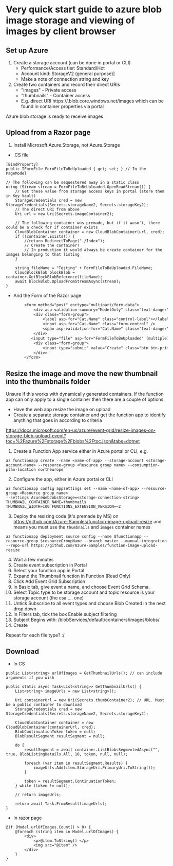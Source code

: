 # Very quick start guide to azure blob image storage and viewing of images by client browser

## Set up Azure

1. Create a storage account (can be done in portal or CLI)
	* Performance/Access tier: Standard/Hot
	* Account kind: StorageV2 (general purpose)]
	* Make a note of connection string and key
2. Create two containers and record their direct URIs
	* "images" - Private access
	* "thumbnails" - Container access
	* E.g. direct URI https://<storage-name>.blob.core.windows.net/images which can be found in container properties via portal

Azure blob storage is ready to receive images

## Upload from a Razor page

1. Install Microsoft.Azure.Storage, not Azure.Storage

* .CS file

```
[BindProperty]
public IFormFile FormFileToBeUploaded { get; set; } // In the PageModel

// The following can be sequestered away in a static class
using (Stream stream = FormFileToBeUploaded.OpenReadStream()) {
	// Get these value from storage access keys in portal (store them in Key Vault)
    StorageCredentials cred = new StorageCredentials(Secrets.storageName2, Secrets.storageKey2);
    // The direct URI from above
	Uri url = new Uri(Secrets.imageContainer2);

    // The following container was premade, but if it wasn't, there could be a check for if container exists
    CloudBlobContainer container = new CloudBlobContainer(url, cred);
    if (!container.Exists()) {
        //return RedirectToPage("./Index");
        // Create the container?
        // In production it would always be create container for the images belonging to that listing
    }

    string fileName = "Testing" + FormFileToBeUploaded.FileName;
    CloudBlockBlob blockBlob = container.GetBlockBlobReference(fileName);
    await blockBlob.UploadFromStreamAsync(stream);
}
```

* And the Form of the Razor page

```diff
        <form method="post" enctype="multipart/form-data">
            <div asp-validation-summary="ModelOnly" class="text-danger"></div>
            <div class="form-group">
                <label asp-for="Cat.Name" class="control-label"></label>
                <input asp-for="Cat.Name" class="form-control" />
                <span asp-validation-for="Cat.Name" class="text-danger"></span>
            </div>
           <input type="file" asp-for="FormFileToBeUploaded" (multiple) />
            <div class="form-group">
                <input type="submit" value="Create" class="btn btn-primary" />
            </div>
        </form>
```

## Resize the image and move the new thumbnail into the thumbnails folder

Unsure if this works with dynamically generated containers. If the function app can only apply to a single container then there are a couple of options:

* Have the web app resize the image on upload
* Create a separate storage container and get the function app to identify anything that goes in according to criteria

https://docs.microsoft.com/en-us/azure/event-grid/resize-images-on-storage-blob-upload-event?toc=%2Fazure%2Fstorage%2Fblobs%2Ftoc.json&tabs=dotnet

1. Create a Function App service either in Azure portal or CLI, e.g.

`az functionapp create --name <name-of-app> --storage-account <storage-account-name> --resource-group <Resource group name> --consumption-plan-location northeurope`

2. Configure the app, either in Azure portal or CLI

```
az functionapp config appsettings set --name <name-of-app> --resource-group <Resource group name>
--settings AzureWebJobsStorage=<storage-connection-string> THUMBNAIL_CONTAINER_NAME=thumbnails
THUMBNAIL_WIDTH=100 FUNCTIONS_EXTENSION_VERSION=~2
```

3. Deploy the resizing code (it's premade by MS) on https://github.com/Azure-Samples/function-image-upload-resize and means you must use the `thumbnails` and `images` container names

`az functionapp deployment source config --name $functionapp --resource-group $resourceGroupName --branch master --manual-integration --repo-url https://github.com/Azure-Samples/function-image-upload-resize`

4. Wait a few minutes
5. Create event subscription in Portal
6. Select your function app in Portal
7. Expand the Thumbnail function in Function (Read Only)
8. Click Add Event Grid Subscription
9. In Basic tab, give event a name, and choose Event Grid Schema.
10. Select Topic type to be  storage account and topic resource is your storage account (the csa..... one)
11. Untick Subscribe to all event types and choose Blob Created in the next drop down
12. In Filters tab, tick the box Enable subject filtering
13. Subject Begins with: /blobServices/default/containers/images/blobs/
14. Create

Repeat for each file type? :/

## Download

* In CS

```
public List<string> urlOfImages = GetThumbnailUrls(); // can include arguments if you wish

public static async Task<List<string>> GetThumbnailUrls() {
	List<string> imageUrls = new List<string>();

	Uri containerUrl = new Uri(Secrets.thumbContainer2); // URL. Must be a public container to download
	StorageCredentials cred = new StorageCredentials(Secrets.storageName2, Secrets.storageKey2);

	CloudBlobContainer container = new CloudBlobContainer(containerUrl, cred);
	BlobContinuationToken token = null;
	BlobResultSegment resultSegment = null;

	do {
		resultSegment = await container.ListBlobsSegmentedAsync("", true, BlobListingDetails.All, 10, token, null, null);

		foreach (var item in resultSegment.Results) {
			imageUrls.Add(item.StorageUri.PrimaryUri.ToString());
		}

		token = resultSegment.ContinuationToken;
	} while (token != null);

	// return imageUrls;

	return await Task.FromResult(imageUrls);
}
```

* In razor page

```
@if (Model.urlOfImages.Count() > 0) {
    @foreach (string item in Model.urlOfImages) {
        <div>
            <p>@item.ToString() </p>
            <img src="@item" />
        </div>
    }
}
```